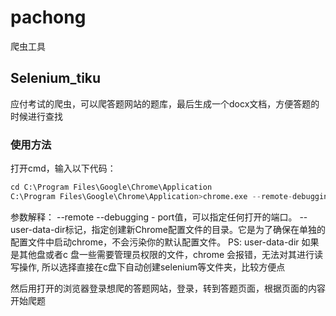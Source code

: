 # pachong
爬虫工具

## Selenium_tiku
应付考试的爬虫，可以爬答题网站的题库，最后生成一个docx文档，方便答题的时候进行查找
### 使用方法
打开cmd，输入以下代码：
```python
cd C:\Program Files\Google\Chrome\Application
C:\Program Files\Google\Chrome\Application>chrome.exe --remote-debugging-port=9222 --user-data-dir="C:\selenum\AutomationProfile"
```
参数解释：
--remote --debugging - port值，可以指定任何打开的端口。
--user-data-dir标记，指定创建新Chrome配置文件的目录。它是为了确保在单独的配置文件中启动chrome，不会污染你的默认配置文件。
PS: user-data-dir 如果是其他盘或者c 盘一些需要管理员权限的文件，chrome 会报错，无法对其进行读写操作, 所以选择直接在c盘下自动创建selenium等文件夹，比较方便点

然后用打开的浏览器登录想爬的答题网站，登录，转到答题页面，根据页面的内容开始爬题
